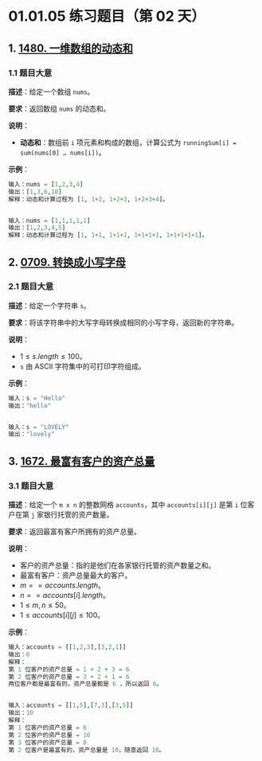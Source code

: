 # 01.01.05 练习题目（第 02 天）

## 1. [1480. 一维数组的动态和](https://leetcode.cn/problems/running-sum-of-1d-array/)

### 1.1 题目大意

**描述**：给定一个数组 `nums`。

**要求**：返回数组 `nums` 的动态和。

**说明**：

- **动态和**：数组前 `i` 项元素和构成的数组，计算公式为 `runningSum[i] = sum(nums[0] … nums[i])`。

**示例**：

```Python
输入：nums = [1,2,3,4]
输出：[1,3,6,10]
解释：动态和计算过程为 [1, 1+2, 1+2+3, 1+2+3+4]。


输入：nums = [1,1,1,1,1]
输出：[1,2,3,4,5]
解释：动态和计算过程为 [1, 1+1, 1+1+1, 1+1+1+1, 1+1+1+1+1]。
```

## 2. [0709. 转换成小写字母](https://leetcode.cn/problems/to-lower-case/)

### 2.1 题目大意

**描述**：给定一个字符串 `s`。

**要求**：将该字符串中的大写字母转换成相同的小写字母，返回新的字符串。

**说明**：

- $1 \le s.length \le 100$。
- `s` 由 ASCII 字符集中的可打印字符组成。

**示例**：

```Python
输入：s = "Hello"
输出："hello"


输入：s = "LOVELY"
输出："lovely"
```

## 3. [1672. 最富有客户的资产总量](https://leetcode.cn/problems/richest-customer-wealth/)

### 3.1 题目大意

**描述**：给定一个 `m x n` 的整数网格 `accounts`，其中 `accounts[i][j]` 是第 `i` 位客户在第 `j` 家银行托管的资产数量。

**要求**：返回最富有客户所拥有的资产总量。

**说明**：

- 客户的资产总量：指的是他们在各家银行托管的资产数量之和。
- 最富有客户：资产总量最大的客户。
- $m == accounts.length$。
- $n == accounts[i].length$。
- $1 \le m, n \le 50$。
- $1 \le accounts[i][j] \le 100$。

**示例**：

```Python
输入：accounts = [[1,2,3],[3,2,1]]
输出：6
解释：
第 1 位客户的资产总量 = 1 + 2 + 3 = 6
第 2 位客户的资产总量 = 3 + 2 + 1 = 6
两位客户都是最富有的，资产总量都是 6 ，所以返回 6。


输入：accounts = [[1,5],[7,3],[3,5]]
输出：10
解释：
第 1 位客户的资产总量 = 6
第 2 位客户的资产总量 = 10 
第 3 位客户的资产总量 = 8
第 2 位客户是最富有的，资产总量是 10，随意返回 10。
```